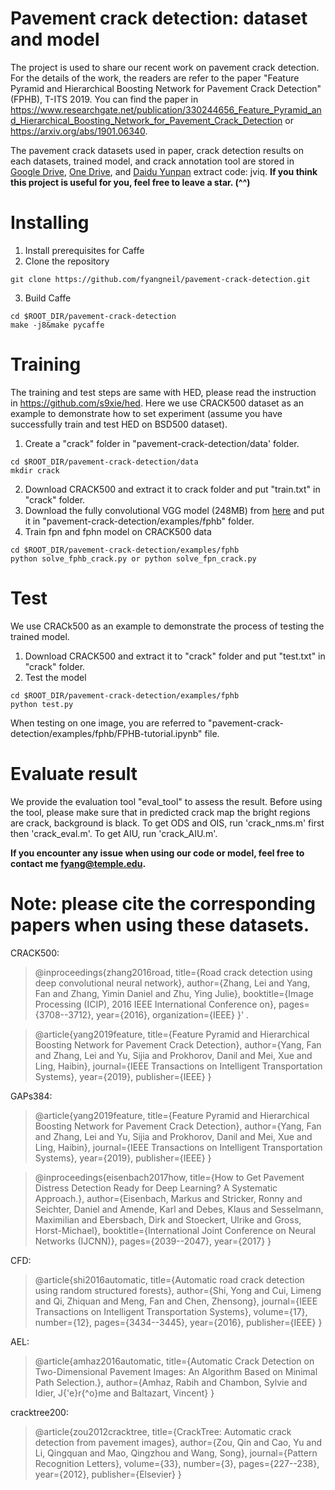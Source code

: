 
# Pavement crack detection: dataset and model
The project is used to share our recent work on pavement crack detection. For the details of the work, the readers are refer to the paper "Feature Pyramid and Hierarchical Boosting Network for Pavement Crack Detection" (FPHB), T-ITS 2019.
You can find the paper in https://www.researchgate.net/publication/330244656_Feature_Pyramid_and_Hierarchical_Boosting_Network_for_Pavement_Crack_Detection or https://arxiv.org/abs/1901.06340.

The pavement crack datasets used in paper, crack detection results on each datasets, trained model, and crack annotation tool are stored in [Google Drive](https://drive.google.com/file/d/13_vDYl54Mrd34dddX9w4ppAEiuWv4MlD/view), [One Drive](https://tuprd-my.sharepoint.com/:u:/r/personal/tug13683_temple_edu/Documents/CrackDataSet/pavement%20crack%20datasets-20210103T153625Z-001.zip?csf=1&web=1&e=cnWIC3), and [Daidu Yunpan](https://pan.baidu.com/s/1JwJO96BOtJ50MykBcYKknQ) extract code: jviq.
**If you think this project is useful for you, feel free to leave a star. (^^)**
# Installing
1. Install prerequisites for Caffe
2. Clone the repository 
```shell
git clone https://github.com/fyangneil/pavement-crack-detection.git
```
3. Build Caffe
```shell
cd $ROOT_DIR/pavement-crack-detection
make -j8&make pycaffe
```

# Training
The training and test steps are same with HED, please read the instruction in https://github.com/s9xie/hed.
Here we use CRACK500 dataset as an example to demonstrate how to set experiment (assume you have successfully train and test HED on BSD500 dataset).


1. Create a "crack" folder in "pavement-crack-detection/data' folder.
```shell
cd $ROOT_DIR/pavement-crack-detection/data
mkdir crack
```
2. Download CRACK500 and extract it to crack folder and put "train.txt" in "crack" folder. 
3. Download the fully convolutional VGG model (248MB) from [here](http://vcl.ucsd.edu/hed/5stage-vgg.caffemodel) and put it in "pavement-crack-detection/examples/fphb" folder.
4. Train fpn and fphn model on CRACK500 data 
```shell
cd $ROOT_DIR/pavement-crack-detection/examples/fphb
python solve_fphb_crack.py or python solve_fpn_crack.py
  ```

# Test
We use CRACk500 as an example to demonstrate the process of testing the trained model.
1. Download CRACK500 and extract it to "crack" folder and put "test.txt" in "crack" folder.  
2. Test the model
```shell
cd $ROOT_DIR/pavement-crack-detection/examples/fphb
python test.py
```
When testing on one image, you are referred to "pavement-crack-detection/examples/fphb/FPHB-tutorial.ipynb" file.
# Evaluate result
We provide the evaluation tool "eval_tool" to assess the result. Before using the tool, please make sure that in predicted crack map the bright regions are crack, background is black. To get ODS and OIS, run 'crack_nms.m' first then 'crack_eval.m'. To get AIU, run 'crack_AIU.m'.

**If you encounter any issue when using our code or model, feel free to contact me fyang@temple.edu.**

# Note: please cite the corresponding papers when using these datasets.
CRACK500:
>@inproceedings{zhang2016road,
  title={Road crack detection using deep convolutional neural network},
  author={Zhang, Lei and Yang, Fan and Zhang, Yimin Daniel and Zhu, Ying Julie},
  booktitle={Image Processing (ICIP), 2016 IEEE International Conference on},
  pages={3708--3712},
  year={2016},
  organization={IEEE}
}' .

>@article{yang2019feature,
  title={Feature Pyramid and Hierarchical Boosting Network for Pavement Crack Detection},
  author={Yang, Fan and Zhang, Lei and Yu, Sijia and Prokhorov, Danil and Mei, Xue and Ling, Haibin},
  journal={IEEE Transactions on Intelligent Transportation Systems},
  year={2019},
  publisher={IEEE}
}

GAPs384: 
>@article{yang2019feature,
  title={Feature Pyramid and Hierarchical Boosting Network for Pavement Crack Detection},
  author={Yang, Fan and Zhang, Lei and Yu, Sijia and Prokhorov, Danil and Mei, Xue and Ling, Haibin},
  journal={IEEE Transactions on Intelligent Transportation Systems},
  year={2019},
  publisher={IEEE}
}

>@inproceedings{eisenbach2017how,
  title={How to Get Pavement Distress Detection Ready for Deep Learning? A Systematic Approach.},
  author={Eisenbach, Markus and Stricker, Ronny and Seichter, Daniel and Amende, Karl and Debes, Klaus
          and Sesselmann, Maximilian and Ebersbach, Dirk and Stoeckert, Ulrike
          and Gross, Horst-Michael},
  booktitle={International Joint Conference on Neural Networks (IJCNN)},
  pages={2039--2047},
  year={2017}
}

CFD: 
>@article{shi2016automatic,
  title={Automatic road crack detection using random structured forests},
  author={Shi, Yong and Cui, Limeng and Qi, Zhiquan and Meng, Fan and Chen, Zhensong},
  journal={IEEE Transactions on Intelligent Transportation Systems},
  volume={17},
  number={12},
  pages={3434--3445},
  year={2016},
  publisher={IEEE}
}

AEL: 
>@article{amhaz2016automatic,
  title={Automatic Crack Detection on Two-Dimensional Pavement Images: An Algorithm Based on Minimal Path Selection.},
  author={Amhaz, Rabih and Chambon, Sylvie and Idier, J{\'e}r{\^o}me and Baltazart, Vincent}
}

cracktree200: 
>@article{zou2012cracktree,
  title={CrackTree: Automatic crack detection from pavement images},
  author={Zou, Qin and Cao, Yu and Li, Qingquan and Mao, Qingzhou and Wang, Song},
  journal={Pattern Recognition Letters},
  volume={33},
  number={3},
  pages={227--238},
  year={2012},
  publisher={Elsevier}
}


